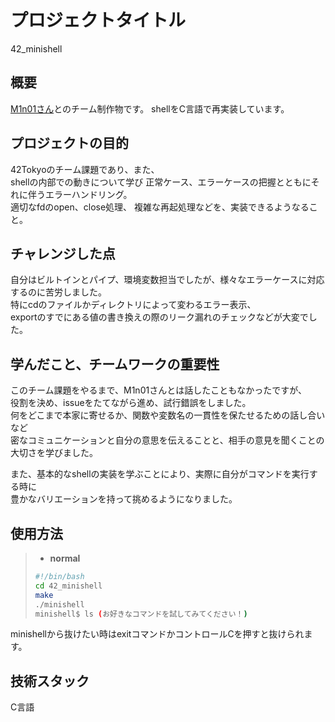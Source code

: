 # プロジェクトタイトル

42_minishell

## 概要

[M1n01さん](https://github.com/M1n01)とのチーム制作物です。
shellをC言語で再実装しています。

## プロジェクトの目的

42Tokyoのチーム課題であり、また、  
shellの内部での動きについて学び
正常ケース、エラーケースの把握とともにそれに伴うエラーハンドリング。<br>
適切なfdのopen、close処理、
複雑な再起処理などを、実装できるようなること。

## チャレンジした点

自分はビルトインとパイプ、環境変数担当でしたが、様々なエラーケースに対応するのに苦労しました。  
特にcdのファイルかディレクトリによって変わるエラー表示、　<br>
exportのすでにある値の書き換えの際のリーク漏れのチェックなどが大変でした。　

## 学んだこと、チームワークの重要性

このチーム課題をやるまで、M1n01さんとは話したこともなかったですが、  
役割を決め、issueをたてながら進め、試行錯誤をしました。  
何をどこまで本家に寄せるか、関数や変数名の一貫性を保たせるための話し合いなど  
密なコミュニケーションと自分の意思を伝えることと、相手の意見を聞くことの大切さを学びました。  

また、基本的なshellの実装を学ぶことにより、実際に自分がコマンドを実行する時に  
豊かなバリエーションを持って挑めるようになりました。

## 使用方法

> - **normal**
> ```bash php
> #!/bin/bash
> cd 42_minishell
> make
> ./minishell
> minishell$ ls (お好きなコマンドを試してみてください！)
> ```

minishellから抜けたい時はexitコマンドかコントロールCを押すと抜けられます。

## 技術スタック

C言語
